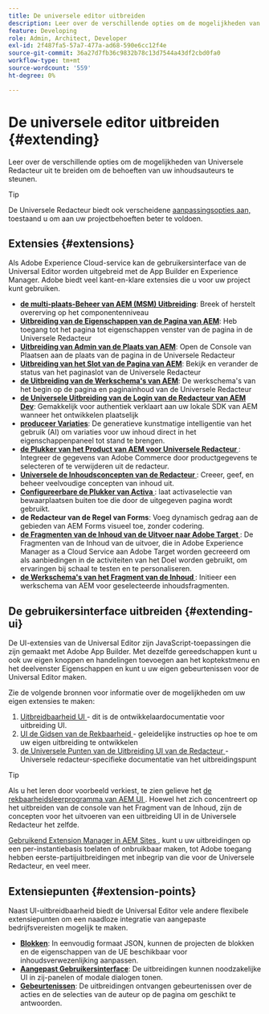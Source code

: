 ```yaml
---
title: De universele editor uitbreiden
description: Leer over de verschillende opties om de mogelijkheden van Universele Redacteur uit te breiden om de behoeften van uw inhoudsauteurs te steunen.
feature: Developing
role: Admin, Architect, Developer
exl-id: 2f487fa5-57a7-477a-ad68-590e6cc12f4e
source-git-commit: 36a27d7fb36c9832b78c13d7544a43df2cbd0fa0
workflow-type: tm+mt
source-wordcount: '559'
ht-degree: 0%

---
```


# De universele editor uitbreiden {#extending}

Leer over de verschillende opties om de mogelijkheden van Universele Redacteur uit te breiden om de behoeften van uw inhoudsauteurs te steunen.

>[!TIP]
>
>De Universele Redacteur biedt ook verscheidene [ aanpassingsopties aan, ](/help/implementing/universal-editor/customizing.md) toestaand u om aan uw projectbehoeften beter te voldoen.

## Extensies {#extensions}

Als Adobe Experience Cloud-service kan de gebruikersinterface van de Universal Editor worden uitgebreid met de App Builder en Experience Manager. Adobe biedt veel kant-en-klare extensies die u voor uw project kunt gebruiken.

* **[de multi-plaats-Beheer van AEM (MSM) Uitbreiding](/help/sites-cloud/authoring/universal-editor/authoring.md#inheritance)**: Breek of herstelt overerving op het componentenniveau
* **[Uitbreiding van de Eigenschappen van de Pagina van AEM](/help/sites-cloud/authoring/universal-editor/authoring.md#page-properties)**: Heb toegang tot het pagina tot eigenschappen venster van de pagina in de Universele Redacteur
* **[Uitbreiding van Admin van de Plaats van AEM](/help/sites-cloud/authoring/universal-editor/authoring.md#sites-console)**: Open de Console van Plaatsen aan de plaats van de pagina in de Universele Redacteur
* **[Uitbreiding van het Slot van de Pagina van AEM](/help/sites-cloud/authoring/universal-editor/authoring.md#locking-pages)**: Bekijk en verander de status van het paginaslot van de Universele Redacteur
* **[de Uitbreiding van de Werkschema&#39;s van AEM](/help/sites-cloud/authoring/universal-editor/authoring.md#workflows)**: De werkschema&#39;s van het begin op de pagina en paginainhoud van de Universele Redacteur
* **[de Universele Uitbreiding van de Login van de Redacteur van AEM Dev](/help/sites-cloud/authoring/universal-editor/authoring.md#developer-login)**: Gemakkelijk voor authentiek verklaart aan uw lokale SDK van AEM wanneer het ontwikkelen plaatselijk
* **[produceer Variaties](/help/generative-ai/generate-variations-integrated-editor.md)**: De generatieve kunstmatige intelligentie van het gebruik (AI) om variaties voor uw inhoud direct in het eigenschappenpaneel tot stand te brengen.
* **[de Plukker van het Product van AEM voor Universele Redacteur ](https://developer.adobe.com/uix/docs/extension-manager/extension-developed-by-adobe/ue-product-picker/)**: Integreer de gegevens van Adobe Commerce door productgegevens te selecteren of te verwijderen uit de redacteur.
* **[Universele de Inhoudsconcepten van de Redacteur ](https://developer.adobe.com/uix/docs/extension-manager/extension-developed-by-adobe/universal-editor-content-drafts/)**: Creeer, geef, en beheer veelvoudige concepten van inhoud uit.
* **[Configureerbare de Plukker van Activa ](https://developer.adobe.com/uix/docs/extension-manager/extension-developed-by-adobe/configurable-asset-picker/)**: laat activaselectie van bewaarplaatsen buiten toe die door de uitgegeven pagina wordt gebruikt.
* **de Redacteur van de Regel van Forms**: Voeg dynamisch gedrag aan de gebieden van AEM Forms visueel toe, zonder codering.
* **[de Fragmenten van de Inhoud van de Uitvoer naar Adobe Target ](https://developer.adobe.com/uix/docs/extension-manager/extension-developed-by-adobe/exporting-content-fragment-to-adobe-target/)**: De Fragmenten van de Inhoud van de uitvoer, die in Adobe Experience Manager as a Cloud Service aan Adobe Target worden gecreeerd om als aanbiedingen in de activiteiten van het Doel worden gebruikt, om ervaringen bij schaal te testen en te personaliseren.
* **[de Werkschema&#39;s van het Fragment van de Inhoud ](https://developer.adobe.com/uix/docs/extension-manager/extension-developed-by-adobe/content-fragments-workflows/)**: Initieer een werkschema van AEM voor geselecteerde inhoudsfragmenten.

## De gebruikersinterface uitbreiden {#extending-ui}

De UI-extensies van de Universal Editor zijn JavaScript-toepassingen die zijn gemaakt met Adobe App Builder. Met dezelfde gereedschappen kunt u ook uw eigen knoppen en handelingen toevoegen aan het koptekstmenu en het deelvenster Eigenschappen en kunt u uw eigen gebeurtenissen voor de Universal Editor maken.

Zie de volgende bronnen voor informatie over de mogelijkheden om uw eigen extensies te maken:

1. [ Uitbreidbaarheid UI ](https://developer.adobe.com/uix/docs/) - dit is de ontwikkelaardocumentatie voor uitbreiding UI.
1. [ UI de Gidsen van de Rekbaarheid ](https://developer.adobe.com/uix/docs/guides/) - geleidelijke instructies op hoe te om uw eigen uitbreiding te ontwikkelen
1. [ de Universele Punten van de Uitbreiding UI van de Redacteur ](https://developer.adobe.com/uix/docs/services/aem-universal-editor/) - Universele redacteur-specifieke documentatie van het uitbreidingspunt

>[!TIP]
>
>Als u het leren door voorbeeld verkiest, te zien gelieve het [ de rekbaarheidsleerprogramma van AEM UI ](https://experienceleague.adobe.com/nl/docs/experience-manager-learn/cloud-service/developing/extensibility/ui/overview). Hoewel het zich concentreert op het uitbreiden van de console van het Fragment van de Inhoud, zijn de concepten voor het uitvoeren van een uitbreiding UI in de Universele Redacteur het zelfde.

[ Gebruikend Extension Manager in AEM Sites ](https://developer.adobe.com/uix/docs/extension-manager/), kunt u uw uitbreidingen op een per-instantiebasis toelaten of onbruikbaar maken, tot Adobe toegang hebben eerste-partijuitbreidingen met inbegrip van die voor de Universele Redacteur, en veel meer.

## Extensiepunten {#extension-points}

Naast UI-uitbreidbaarheid biedt de Universal Editor vele andere flexibele extensiepunten om een naadloze integratie van aangepaste bedrijfsvereisten mogelijk te maken.

* **[Blokken](/help/edge/developer/block-collection.md)**: In eenvoudig formaat JSON, kunnen de projecten de blokken en de eigenschappen van de UE beschikbaar voor inhoudsverwezenlijking aanpassen.
* **[Aangepast Gebruikersinterface](#extending-ui)**: De uitbreidingen kunnen noodzakelijke UI in zij-panelen of modale dialogen tonen.
* **[Gebeurtenissen](/help/implementing/universal-editor/events.md)**: De uitbreidingen ontvangen gebeurtenissen over de acties en de selecties van de auteur op de pagina om geschikt te antwoorden.
